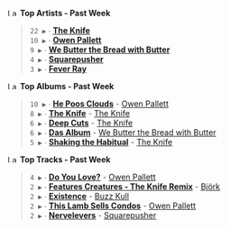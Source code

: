 <!--START_LASTFM_ARTISTS:{"period": "7day", "rows": 5}-->
<a href="https://last.fm" target="_blank"><img src="https://user-images.githubusercontent.com/17434202/215290617-e793598d-d7c9-428f-9975-156db1ba89cc.svg" alt="Last.fm Logo" width="18" height="13"/></a> **Top Artists - Past Week**

> `22 ▶️` ∙ **[The Knife](https://www.last.fm/music/The+Knife)**<br/>
> `10 ▶️` ∙ **[Owen Pallett](https://www.last.fm/music/Owen+Pallett)**<br/>
> `9 ▶️` ∙ **[We Butter the Bread with Butter](https://www.last.fm/music/We+Butter+the+Bread+with+Butter)**<br/>
> `4 ▶️` ∙ **[Squarepusher](https://www.last.fm/music/Squarepusher)**<br/>
> `3 ▶️` ∙ **[Fever Ray](https://www.last.fm/music/Fever+Ray)**<br/>
<!--END_LASTFM_ARTISTS-->

<!--START_LASTFM_ALBUMS:{"period": "7day", "rows": 5}-->
<a href="https://last.fm" target="_blank"><img src="https://user-images.githubusercontent.com/17434202/215290617-e793598d-d7c9-428f-9975-156db1ba89cc.svg" alt="Last.fm Logo" width="18" height="13"/></a> **Top Albums - Past Week**

> `10 ▶️` ∙ **[He Poos Clouds](https://www.last.fm/music/Owen+Pallett/He+Poos+Clouds)** - [Owen Pallett](https://www.last.fm/music/Owen+Pallett)<br/>
> `8 ▶️` ∙ **[The Knife](https://www.last.fm/music/The+Knife/The+Knife)** - [The Knife](https://www.last.fm/music/The+Knife)<br/>
> `6 ▶️` ∙ **[Deep Cuts](https://www.last.fm/music/The+Knife/Deep+Cuts)** - [The Knife](https://www.last.fm/music/The+Knife)<br/>
> `6 ▶️` ∙ **[Das Album](https://www.last.fm/music/We+Butter+the+Bread+with+Butter/Das+Album)** - [We Butter the Bread with Butter](https://www.last.fm/music/We+Butter+the+Bread+with+Butter)<br/>
> `5 ▶️` ∙ **[Shaking the Habitual](https://www.last.fm/music/The+Knife/Shaking+the+Habitual)** - [The Knife](https://www.last.fm/music/The+Knife)<br/>
<!--END_LASTFM_ALBUMS-->

<!--START_LASTFM_TRACKS:{"period": "7day", "rows": 5}-->
<a href="https://last.fm" target="_blank"><img src="https://user-images.githubusercontent.com/17434202/215290617-e793598d-d7c9-428f-9975-156db1ba89cc.svg" alt="Last.fm Logo" width="18" height="13"/></a> **Top Tracks - Past Week**

> `4 ▶️` ∙ **[Do You Love?](https://www.last.fm/music/Owen+Pallett/_/Do+You+Love%3F)** - [Owen Pallett](https://www.last.fm/music/Owen+Pallett)<br/>
> `2 ▶️` ∙ **[Features Creatures - The Knife Remix](https://www.last.fm/music/Bj%C3%B6rk/_/Features+Creatures+-+The+Knife+Remix)** - [Björk](https://www.last.fm/music/Bj%C3%B6rk)<br/>
> `2 ▶️` ∙ **[Existence](https://www.last.fm/music/Buzz+Kull/_/Existence)** - [Buzz Kull](https://www.last.fm/music/Buzz+Kull)<br/>
> `2 ▶️` ∙ **[This Lamb Sells Condos](https://www.last.fm/music/Owen+Pallett/_/This+Lamb+Sells+Condos)** - [Owen Pallett](https://www.last.fm/music/Owen+Pallett)<br/>
> `2 ▶️` ∙ **[Nervelevers](https://www.last.fm/music/Squarepusher/_/Nervelevers)** - [Squarepusher](https://www.last.fm/music/Squarepusher)<br/>
<!--END_LASTFM_TRACKS-->